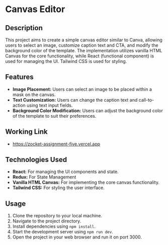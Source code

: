 # Canvas Editor

## Description
This project aims to create a simple canvas editor similar to Canva, allowing users to select an image, customize caption text and CTA, and modify the background color of the template. 
The implementation utilizes vanilla HTML Canvas for the core functionality, while React (functional component) is used for managing the UI. Tailwind CSS is used for styling.

## Features
- **Image Placement:** Users can select an image to be placed within a mask on the canvas.
- **Text Customization:** Users can change the caption text and call-to-action using text input fields.
- **Background Color Modification:** Users can adjust the background color of the template to suit their preferences.

## Working Link
- https://zocket-assignment-five.vercel.app

## Technologies Used
- **React:** For managing the UI components and state.
- **Redux:** For State Management
- **Vanilla HTML Canvas:** For implementing the core canvas functionality.
- **Tailwind CSS:** For styling the user interface.

## Usage
1. Clone the repository to your local machine.
2. Navigate to the project directory.
3. Install dependencies using `npm install`.
4. Start the development server using `npm run dev`.
5. Open the project in your web browser and run it on port 3000.


